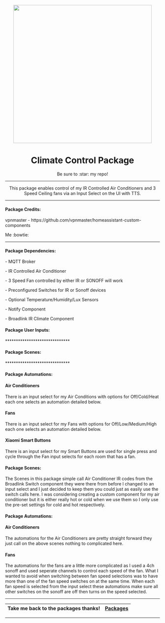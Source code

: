 <p align="center">
  <img src="https://github.com/JamesMcCarthy79/Home-Assistant-Config/blob/master/HA%20Pics/Climate%20Control.png" width="450"/>
</p>
<h1 align="center">Climate Control Package</h1>
<p align="center">Be sure to :star: my repo!</p>
<hr *** </hr>
<p align="center">This package enables control of my IR Controlled Air Conditioners and 3 Speed Ceiling fans via an Input Select on the UI with TTS.</p>
<hr --- </hr> 

<h4 align="left">Package Credits:</h4>
<p align="left">vpnmaster - https://github.com/vpnmaster/homeassistant-custom-components
<p align="left">Me :bowtie:</br>

<hr --- </hr>

<h4 align="left">Package Dependencies:</h4>
<p align="left">- MQTT Broker</br>
<p align="left">- IR Controlled Air Conditioner</br>
<p align="left">- 3 Speed Fan controlled by either IR or SONOFF will work</br>
<p align="left">- Preconfigured Switches for IR or Sonoff devices</br>
<p align="left">- Optional Temperature/Humidity/Lux Sensors</br>
<p align="left">- Notify Component</br>
<p align="left">- Broadlink IR Climate Component</br>
<h4 align="left">Package User Inputs:</h4>
<p align="left">******************************</br>
<h4 align="left">Package Scenes:</h4>
<p align="left">******************************</br>
<h4 align="left">Package Automations:</h4>
<h4 align="left">Air Conditioners</h4>
<p align="left">There is an input select for my Air Conditions with options for Off/Cold/Heat each one selects an automation detailed below.</br>
<h4 align="left">Fans</h4>
<p align="left">There is an input select for my Fans with options for Off/Low/Medium/High each one selects an automation detailed below.</br>
<h4 align="left">Xiaomi Smart Buttons</h4>
<p align="left">There is an input select for my Smart Buttons are used for single press and cycle through the Fan input selects for each room that has a fan.</br>
<h4 align="left">Package Scenes:</h4>
<p align="left">The Scenes in this package simple call Air Conditioner IR codes from the Broadlink Switch component they were there from before I changed to an input select and I just decided to keep them you could just as easily use the switch calls here. I was considering creating a custom component for my air conditioner but it is either really hot or cold when we use them so I only use the pre-set settings for cold and hot respectively.</br>
<h4 align="left">Package Automations:</h4>
<h4 align="left">Air Conditioners</h4>
<p align="left">The automations for the Air Conditioners are pretty straight forward they just call on the above scenes nothing to complicated here.</p>
<h4 align="left">Fans</h4>
<p align="left">The automations for the fans are a little more complicated as I used a 4ch sonoff and used seperate channels to control each speed of the fan. What I wanted to avoid when switching between fan speed selections was to have more than one of the fan speed switches on at the same time. When each fan speed is selected from the input select these automations make sure all other switches on the sonoff are off then turns on the speed selected.</p>
<hr --- </hr>

| Take me back to the packages thanks!| [Packages](https://github.com/JamesMcCarthy79/Home-Assistant-Config/tree/master/config/packages) | 
| --- | --- |

<hr --- </hr>
